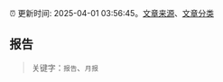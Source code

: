 :alarm_clock: 更新时间: 2025-04-01 03:56:45。[文章来源](/README.md)、[文章分类](/TAGS.md)

## 报告


> 关键字：`报告`、`月报`



